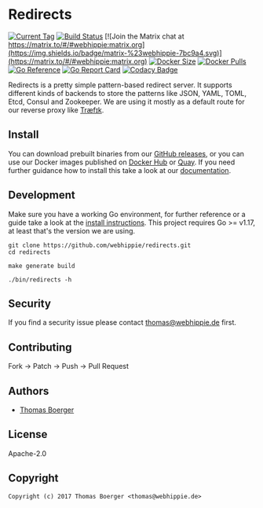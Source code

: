 # Redirects

[![Current Tag](https://img.shields.io/github/v/tag/webhippie/redirects?sort=semver)](https://github.com/webhippie/redirects) [![Build Status](https://github.com/webhippie/redirects/actions/workflows/general.yml/badge.svg)](https://github.com/webhippie/redirects/actions) [![Join the Matrix chat at https://matrix.to/#/#webhippie:matrix.org](https://img.shields.io/badge/matrix-%23webhippie-7bc9a4.svg)](https://matrix.to/#/#webhippie:matrix.org) [![Docker Size](https://img.shields.io/docker/image-size/webhippie/redirects/latest)](https://hub.docker.com/r/webhippie/redirects) [![Docker Pulls](https://img.shields.io/docker/pulls/webhippie/redirects)](https://hub.docker.com/r/webhippie/redirects) [![Go Reference](https://pkg.go.dev/badge/github.com/webhippie/redirects.svg)](https://pkg.go.dev/github.com/webhippie/redirects) [![Go Report Card](https://goreportcard.com/badge/github.com/webhippie/redirects)](https://goreportcard.com/report/github.com/webhippie/redirects) [![Codacy Badge](https://app.codacy.com/project/badge/Grade/c33cdacbc6ed40beaf1f2a0a6d72718b)](https://www.codacy.com/gh/webhippie/redirects/dashboard?utm_source=github.com&amp;utm_medium=referral&amp;utm_content=webhippie/redirects&amp;utm_campaign=Badge_Grade)

Redirects is a pretty simple pattern-based redirect server. It supports
different kinds of backends to store the patterns like JSON, YAML, TOML, Etcd,
Consul and Zookeeper. We are using it mostly as a default route for our reverse
proxy like [Træfɪk](https://traefik.io/).

## Install

You can download prebuilt binaries from our [GitHub releases][releases], or you
can use our Docker images published on [Docker Hub][dockerhub] or [Quay][quay].
If you need further guidance how to install this take a look at our
[documentation][docs].

## Development

Make sure you have a working Go environment, for further reference or a guide
take a look at the [install instructions][golang]. This project requires
Go >= v1.17, at least that's the version we are using.

```console
git clone https://github.com/webhippie/redirects.git
cd redirects

make generate build

./bin/redirects -h
```

## Security

If you find a security issue please contact
[thomas@webhippie.de](mailto:thomas@webhippie.de) first.

## Contributing

Fork -> Patch -> Push -> Pull Request

## Authors

-   [Thomas Boerger](https://github.com/tboerger)

## License

Apache-2.0

## Copyright

```console
Copyright (c) 2017 Thomas Boerger <thomas@webhippie.de>
```

[releases]: https://github.com/webhippie/redirects/releases
[dockerhub]: https://hub.docker.com/r/webhippie/redirects/tags/
[quay]: https://quay.io/repository/webhippie/redirects?tab=tags
[docs]: https://webhippie.github.io/redirects/#getting-started
[golang]: http://golang.org/doc/install.html
